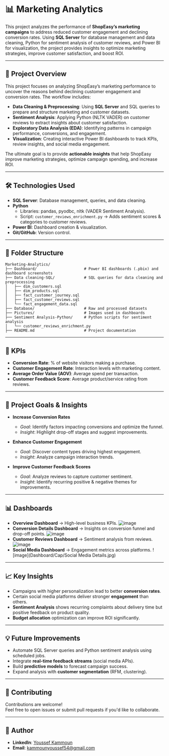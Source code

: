 # 📊 Marketing Analytics  

This project analyzes the performance of **ShopEasy’s marketing campaigns** to address reduced customer engagement and declining conversion rates. Using **SQL Server** for database management and data cleaning, Python for sentiment analysis of customer reviews, and Power BI for visualization, the project provides insights to optimize marketing strategies, improve customer satisfaction, and boost ROI.  

---

## 🚀 Project Overview  

This project focuses on analyzing ShopEasy’s marketing performance to uncover the reasons behind declining customer engagement and conversion rates. The workflow includes:  

- **Data Cleaning & Preprocessing**: Using **SQL Server** and SQL queries to prepare and structure marketing and customer datasets.  
- **Sentiment Analysis**: Applying Python (NLTK VADER) on customer reviews to extract insights about customer satisfaction.  
- **Exploratory Data Analysis (EDA)**: Identifying patterns in campaign performance, conversions, and engagement.  
- **Visualization**: Creating interactive Power BI dashboards to track KPIs, review insights, and social media engagement.  

The ultimate goal is to provide **actionable insights** that help ShopEasy improve marketing strategies, optimize campaign spending, and increase ROI.  

---

## 🛠️ Technologies Used  

- **SQL Server**: Database management, queries, and data cleaning.  
- **Python**  
  - Libraries: pandas, pyodbc, nltk (VADER Sentiment Analysis).  
  - Script: `customer_reviews_enrichment.py` → Adds sentiment scores & categories to customer reviews.  
- **Power BI**: Dashboard creation & visualization.  
- **Git/GitHub**: Version control.  

---

## 📂 Folder Structure  

```
Marketing-Analytics/
├── Dashboard/                     # Power BI dashboards (.pbix) and dashboard screenshots
├── Data cleaning-SQL/             # SQL queries for data cleaning and preprocessing
│   ├── dim_customers.sql
│   ├── dim_products.sql
│   ├── fact_customer_journey.sql
│   ├── fact_customer_reviews.sql
│   └── fact_engagement_data.sql
├── Database/                      # Raw and processed datasets
├── Pictures/                      # Images used in dashboards
├── Sentiment Analysis-Python/     # Python scripts for sentiment analysis
│   └── customer_reviews_enrichment.py
├── README.md                      # Project documentation
```

---

## 🎯 KPIs  

- **Conversion Rate**: % of website visitors making a purchase.  
- **Customer Engagement Rate**: Interaction levels with marketing content.  
- **Average Order Value (AOV)**: Average spend per transaction.  
- **Customer Feedback Score**: Average product/service rating from reviews.  

---

## 🎯 Project Goals & Insights  

- **Increase Conversion Rates**  
  - *Goal*: Identify factors impacting conversions and optimize the funnel.  
  - *Insight*: Highlight drop-off stages and suggest improvements.  

- **Enhance Customer Engagement**  
  - *Goal*: Discover content types driving highest engagement.  
  - *Insight*: Analyze campaign interaction trends.  

- **Improve Customer Feedback Scores**  
  - *Goal*: Analyze reviews to capture customer sentiment.  
  - *Insight*: Identify recurring positive & negative themes for improvements.  

---

## 📊 Dashboards  

- **Overview Dashboard** → High-level business KPIs.
  ![image]([https://github.com/YoussefKamm/S-P-500-Stock-Market-Analysis/blob/main/Dashboard-cap/Analysis.jpg])
- **Conversion Details Dashboard** → Insights on conversion funnel and drop-off points.
  ![image]([https://github.com/YoussefKamm/S-P-500-Stock-Market-Analysis/blob/main/Dashboard-cap/Analysis.jpg])
- **Customer Reviews Dashboard** → Sentiment analysis from reviews.
![image]([https://github.com/YoussefKamm/S-P-500-Stock-Market-Analysis/blob/main/Dashboard-cap/Analysis.jpg])
- **Social Media Dashboard** → Engagement metrics across platforms.
![image](Dashboard/Cap/Social Media Details.jpg)  

---

## 📈 Key Insights  

- Campaigns with higher personalization lead to better **conversion rates**.  
- Certain social media platforms deliver stronger **engagement** than others.  
- **Sentiment Analysis** shows recurring complaints about delivery time but positive feedback on product quality.  
- **Budget allocation** optimization can improve ROI significantly.  

---

## 💡 Future Improvements  

- Automate SQL Server queries and Python sentiment analysis using scheduled jobs.  
- Integrate **real-time feedback streams** (social media APIs).  
- Build **predictive models** to forecast campaign success.  
- Expand analysis with **customer segmentation** (RFM, clustering).  

---

## 🤝 Contributing  

Contributions are welcome!  
Feel free to open issues or submit pull requests if you'd like to collaborate.  

---

## 👤 Author  

- **LinkedIn**: [Youssef Kammoun](https://www.linkedin.com/in/youssef-kammoun)  
- **Email**: kammounyoussef54@gmail.com  
